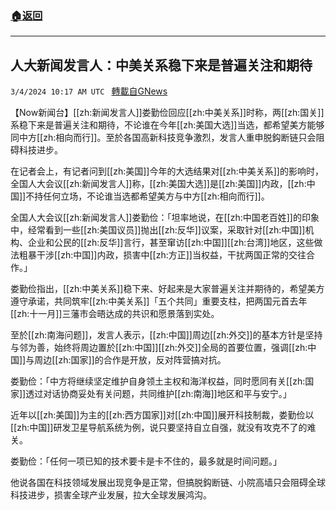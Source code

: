 ###  [:house:返回](README.md)
---


## 人大新闻发言人：中美关系稳下来是普遍关注和期待
`3/4/2024 10:17 AM UTC ` [轉載自GNews](https://gnews.org/articles/2363276)

【Now新闻台】[[zh:新闻发言人]]娄勤俭回应[[zh:中美关系]]时称，两[[zh:国关]]系稳下来是普遍关注和期待，不论谁在今年[[zh:美国大选]]当选，都希望美方能够同中方[[zh:相向而行]]。至於各国高新科技竞争激烈，发言人重申脱鈎断链只会阻碍科技进步。

在记者会上，有记者问到[[zh:美国]]今年的大选结果对[[zh:中美关系]]的影响时，全国人大会议[[zh:新闻发言人]]称，[[zh:美国大选]]是[[zh:美国]]内政，[[zh:中国]]不持任何立场，不论谁当选都希望美方与中方[[zh:相向而行]]。

全国人大会议[[zh:新闻发言人]]娄勤俭：「坦率地说，在[[zh:中国老百姓]]的印象中，经常看到一些[[zh:美国议员]]抛出[[zh:反华]]议案，采取针对[[zh:中国]]机构、企业和公民的[[zh:反华]]言行，甚至窜访[[zh:中国]][[zh:台湾]]地区，这些做法粗暴干涉[[zh:中国]]内政，损害中[[zh:方正]]当权益，干扰两国正常的交往合作。」

娄勤俭指出，[[zh:中美关系]]稳下来、好起来是大家普遍关注并期待的，希望美方遵守承诺，共同筑牢[[zh:中美关系]]「五个共同」重要支柱，把两国元首去年[[zh:十一月]]三藩巿会晤达成的共识和愿景落到实处。

至於[[zh:南海问题]]，发言人表示，[[zh:中国]]周边[[zh:外交]]的基本方针是坚持与邻为善，始终将周边置於[[zh:中国]][[zh:外交]]全局的首要位置，强调[[zh:中国]]与周边[[zh:国家]]的合作是开放，反对阵营搞对抗。

娄勤俭：「中方将继续坚定维护自身领土主权和海洋权益，同时愿同有关[[zh:国家]]透过对话协商妥处有关问题，共同维护[[zh:南海]]地区和平与安宁。」

近年以[[zh:美国]]为主的[[zh:西方国家]]对[[zh:中国]]展开科技制裁，娄勤俭以[[zh:中国]]研发卫星导航系统为例，说只要坚持自立自强，就没有攻克不了的难关。

娄勤俭：「任何一项已知的技术要卡是卡不住的，最多就是时间问题。」

他说各国在科技领域发展出现竞争是正常，但搞脱鈎断链、小院高墙只会阻碍全球科技进步，损害全球产业发展，拉大全球发展鸿沟。

